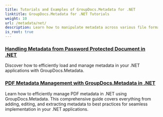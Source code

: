 ```yaml
---
title: Tutorials and Examples of GroupDocs.Metadata for .NET 
linktitle: GroupDocs.Metadata for .NET Tutorials
weight: 10
url: /metadata/net/
description: Learn how to manipulate metadata across various file formats with detailed examples and step-by-step instructions.
is_root: true
---
```

### [Handling Metadata from Password Protected Document in .NET](./load-metadata/)
Discover how to efficiently load and manage metadata in your .NET applications with GroupDocs.Metadata.
### [PDF Metadata Management with GroupDocs.Metadata in .NET](./pdf-metadata-management/)
Learn how to efficiently manage PDF metadata in .NET using GroupDocs.Metadata. This comprehensive guide covers everything from adding, editing, and extracting metadata to best practices for seamless implementation in your .NET applications.